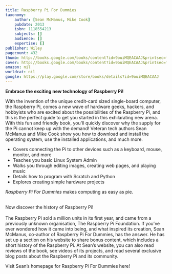 ```yaml
---
title: Raspberry Pi For Dummies
taxonomy:
	author: [Sean McManus, Mike Cook]
	pubdate: 2013
	isbn: 1118554213
	subjects: []
	audience: []
	expertise: []
publisher: Wiley
pagecount: 432
thumb: http://books.google.com/books/content?id=9ouiMQEACAAJ&printsec=frontcover&img=1&zoom=1&imgtk=AFLRE71cBzr17nFqmr_iUWbRUts8zsxcwpGR_Ys8dRb-h-QpAsIsZOxxMun756eDI4lKZyyiGvReie6Q5-VfSIrG9pLs8odpTWbyKJssMsAcivL-FRFy0bHRqHBC-miaUbJ70mo_a7EH&source=gbs_api
cover: http://books.google.com/books/content?id=9ouiMQEACAAJ&printsec=frontcover&img=1&zoom=1&imgtk=AFLRE71cBzr17nFqmr_iUWbRUts8zsxcwpGR_Ys8dRb-h-QpAsIsZOxxMun756eDI4lKZyyiGvReie6Q5-VfSIrG9pLs8odpTWbyKJssMsAcivL-FRFy0bHRqHBC-miaUbJ70mo_a7EH&source=gbs_api
amazon: nil
worldcat: nil
google: https://play.google.com/store/books/details?id=9ouiMQEACAAJ
---
```

<p><b>Embrace the exciting new technology of Raspberry Pi!</b></p> <p>With the invention of the unique credit-card sized single-board computer, the Raspberry Pi, comes a new wave of hardware geeks, hackers, and hobbyists who are excited about the possibilities of the Raspberry Pi, and this is the perfect guide to get you started in this exhilarating new arena. With this fun and friendly book, you'll quickly discover why the supply for the Pi cannot keep up with the demand! Veteran tech authors Sean McManus and Mike Cook show you how to download and install the operating system, use the installed applications, and much more.</p> <ul> <li>Covers connecting the Pi to other devices such as a keyboard, mouse, monitor, and more</li> <li>Teaches you basic Linux System Admin</li> <li>Walks you through editing images, creating web pages, and playing music</li> <li>Details how to program with Scratch and Python</li> <li>Explores creating simple hardware projects</li> </ul> <p><i>Raspberry Pi For Dummies</i> makes computing as easy as pie.<br> <br> </p> <p>Now discover the history of Raspberry Pi!<br> <br> The Raspberry Pi sold a million units in its first year, and came from a previously unknown organisation, The Raspberry Pi Foundation. If you’ve ever wondered how it came into being, and what inspired its creation, Sean McManus, co-author of Raspberry Pi For Dummies, has the answer. He has set up a section on his website to share bonus content, which includes a short history of the Raspberry Pi. At Sean’s website, you can also read reviews of the book, see videos of its projects, and read several exclusive blog posts about the Raspberry Pi and its community.</p> <p>Visit Sean’s homepage for Raspberry Pi For Dummies here!</p>